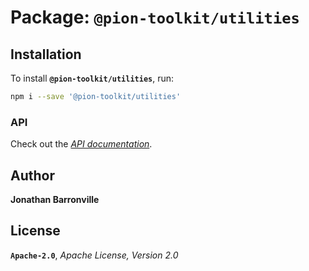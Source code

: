 # Package: `@pion-toolkit/utilities`

## Installation

To install __`@pion-toolkit/utilities`__, run:

```sh
npm i --save '@pion-toolkit/utilities'
```

### API

Check out the [*API documentation*](docs/modules/_index_.md).

## Author

__Jonathan Barronville__

## License

__`Apache-2.0`__, *Apache License, Version 2.0*
